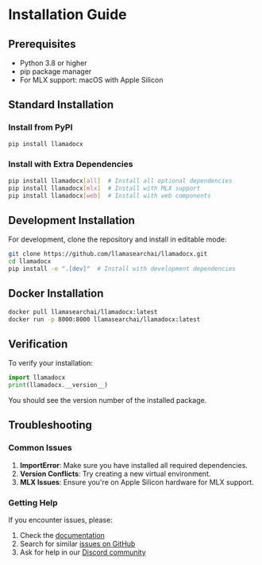 # Installation Guide

## Prerequisites

- Python 3.8 or higher
- pip package manager
- For MLX support: macOS with Apple Silicon

## Standard Installation

### Install from PyPI

```bash
pip install llamadocx
```

### Install with Extra Dependencies

```bash
pip install llamadocx[all]  # Install all optional dependencies
pip install llamadocx[mlx]  # Install with MLX support
pip install llamadocx[web]  # Install with web components
```

## Development Installation

For development, clone the repository and install in editable mode:

```bash
git clone https://github.com/llamasearchai/llamadocx.git
cd llamadocx
pip install -e ".[dev]"  # Install with development dependencies
```

## Docker Installation

```bash
docker pull llamasearchai/llamadocx:latest
docker run -p 8000:8000 llamasearchai/llamadocx:latest
```

## Verification

To verify your installation:

```python
import llamadocx
print(llamadocx.__version__)
```

You should see the version number of the installed package.

## Troubleshooting

### Common Issues

1. **ImportError**: Make sure you have installed all required dependencies.
2. **Version Conflicts**: Try creating a new virtual environment.
3. **MLX Issues**: Ensure you're on Apple Silicon hardware for MLX support.

### Getting Help

If you encounter issues, please:

1. Check the [documentation](https://llamasearchai.github.io/llamadocx/)
2. Search for similar [issues on GitHub](https://github.com/llamasearchai/llamadocx/issues)
3. Ask for help in our [Discord community](https://discord.gg/llamasearch)
